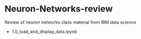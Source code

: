 # Neuron-Networks-review
Review of neuron networks class material from IBM data science

* 1.0_load_and_display_data.ipynb
